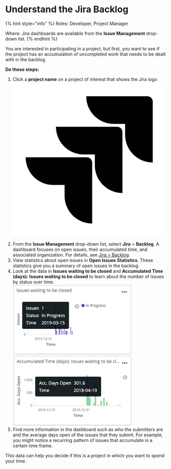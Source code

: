 # Understand the Jira Backlog

{% hint style="info" %}
Roles: Developer, Project Manager

Where: Jira dashboards are available from the **Issue Management** drop-down list.
{% endhint %}

You are interested in participating in a project, but first, you want to see if the project has an accumulation of uncompleted work that needs to be dealt with in the backlog.

**Do these steps:**

1. Click a **project name** on a project of interest that shows the Jira logo ![](../../.gitbook/assets/18088260%20%283%29.png).
2. From the **Issue Management** drop-down list, select **Jira** &gt; **Backlog**. A dashboard focuses on open issues, their accumulated time, and associated organization. For details, see [Jira &gt; Backlog](../view-project-dashboard/technical-trends/project-management/jira.md#backlog).
3. View statistics about open issues in **Open Issues Statistics**. These statistics give you a summary of open issues in the backlog.
4. Look at the data in **Issues waiting to be closed** and **Accumulated Time \(days\): Issues waiting to be closed** to learn about the number of issues by status over time. ![](../../.gitbook/assets/18088200.png) ![](../../.gitbook/assets/18088199.png)
5. Find more information in the dashboard such as who the submitters are and the average days open of the issues that they submit. For example, you might notice a recurring pattern of issues that accumulate in a certain time frame.

This data can help you decide if this is a project in which you want to spend your time.

